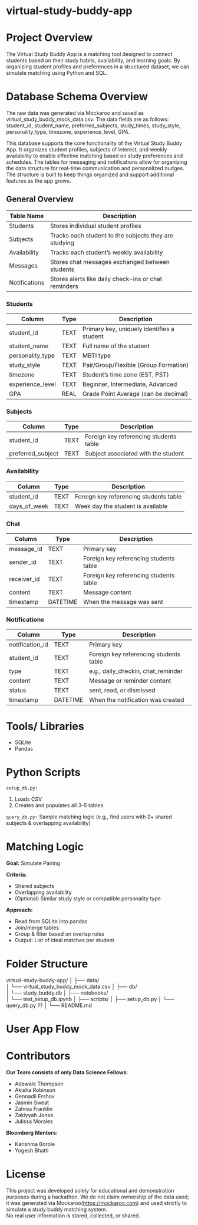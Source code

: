# virtual-study-buddy-app

# Project Overview
The Virtual Study Buddy App is a matching tool designed to connect students based on their study habits, availability, and learning goals. By organizing student profiles and preferences in a structured dataset, we can simulate  matching using Python and SQL. 

# Database Schema Overview
The raw data was generated via Mockaroo and saved as virtual_study_buddy_mock_data.csv. The data fields are as follows: student_id, student_name, preferred_subjects, study_times, study_style, personality_type, timezone, experience_level, GPA.

This database supports the core functionality of the Virtual Study Buddy App. It organizes student profiles, subjects of interest, and weekly availability to enable effective matching based on study preferences and schedules. The tables for messaging and notifications allow for organizing the data structure for real-time communication and personalized nudges. The structure is built to keep things organized and support additional features as the app grows.

## General Overview
| Table Name    | Description                                                |
|---------------|------------------------------------------------------------|
| Students      | Stores individual student profiles                         |
| Subjects      | Tracks each student to the subjects they are studying      |
| Availability  | Tracks each student’s weekly availability                  |
| Messages      | Stores chat messages exchanged between students            |
| Notifications | Stores alerts like daily check-ins or chat reminders       |


### Students
| Column           | Type  | Description                                  |
|------------------|-------|----------------------------------------------|
| student_id       | TEXT  | Primary key, uniquely identifies a student   |
| student_name     | TEXT  | Full name of the student                     |
| personality_type | TEXT  | MBTI type                                    |
| study_style      | TEXT  | Pair/Group/Flexible (Group Formation)        |
| timezone         | TEXT  | Student’s time zone (EST, PST)               |
| experience_level | TEXT  | Beginner, Intermediate, Advanced             |
| GPA              | REAL  | Grade Point Average (can be decimal)         |


### Subjects 
| Column            | Type | Description                                  |
|-------------------|------|----------------------------------------------|
| student_id        | TEXT | Foreign key referencing students table       |
| preferred_subject | TEXT | Subject associated with the student          |


### Availability
| Column        | Type | Description                                  |
|---------------|------|----------------------------------------------|
| student_id    | TEXT | Foreign key referencing students table       |
| days_of_week  | TEXT | Week day the student is available            |


### Chat
| Column      | Type     | Description                                  |
|-------------|----------|----------------------------------------------|
| message_id  | TEXT     | Primary key                                  |
| sender_id   | TEXT     | Foreign key referencing students table       |
| receiver_id | TEXT     | Foreign key referencing students table       |
| content     | TEXT     | Message content                              |
| timestamp   | DATETIME | When the message was sent                    |


### Notifications
| Column           | Type     | Description                                  |
|------------------|----------|----------------------------------------------|
| notification_id  | TEXT     | Primary key                                  |
| student_id       | TEXT     | Foreign key referencing students table       |
| type             | TEXT     | e.g., daily_checkin, chat_reminder           |
| content          | TEXT     | Message or reminder content                  |
| status           | TEXT     | sent, read, or dismissed                     |
| timestamp        | DATETIME | When the notification was created            |


# Tools/ Libraries 
- SQLite
- Pandas


# Python Scripts
`setup_db.py:`
1. Loads CSV
2. Creates and populates all 3–5 tables

`query_db.py:`
Sample matching logic (e.g., find users with 2+ shared subjects & overlapping availability)

# Matching Logic
**Goal:** Simulate Pairing 

**Criteria:**
- Shared subjects
- Overlapping availability
- (Optional) Similar study style or compatible personality type

**Approach:**
- Read from SQLite into pandas
- Join/merge tables
- Group & filter based on overlap rules
- Output: List of ideal matches per student


# Folder Structure 
virtual-study-buddy-app/
│
├── data/                         
│   └── virtual_study_buddy_mock_data.csv
│
├── db/                           
│   └── study_buddy.db
│
├── notebooks/                   
│   └── test_setup_db.ipynb
│
├── scripts/
│   ├── setup_db.py
│   └── query_db.py ??
│
└── README.md 

# User App Flow 

# Contributors 
**Our Team consists of only Data Science Fellows:**
- Adewale Thompson
- Akisha Robinson
- Gennadii Ershov
- Jasmin Sweat
- Zahrea Franklin
- Zakiyyah Jones
- Julissa Morales

**Bloomberg Mentors:**
- Karishma Borole
- Yogesh Bhatti

# License
This project was developed solely for educational and demonstration purposes during a hackathon. We do not claim ownership of the data used; it was generated via Mockaroo(https://mockaroo.com) and used strictly to simulate a study buddy matching system.  
No real user information is stored, collected, or shared.
